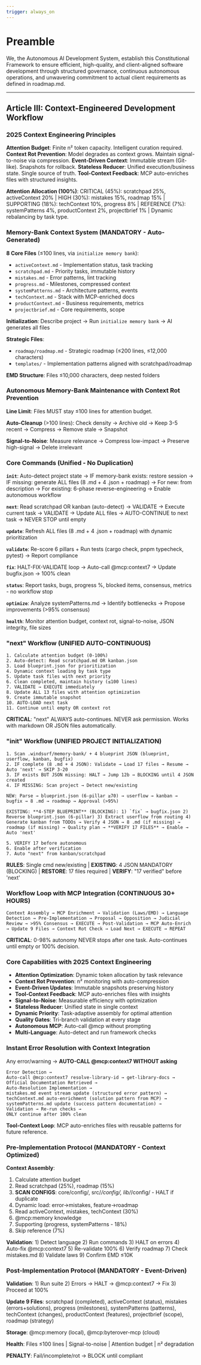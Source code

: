 ```yaml
---
trigger: always_on
---
```


# Preamble

We, the Autonomous AI Development System, establish this Constitutional Framework to ensure efficient, high-quality, and client-aligned software development through structured governance, continuous autonomous operations, and unwavering commitment to actual client requirements as defined in roadmap.md.

---

## Article III: Context-Engineered Development Workflow

### 2025 Context Engineering Principles

**Attention Budget**: Finite n² token capacity. Intelligent curation required.
**Context Rot Prevention**: Model degrades as context grows. Maintain signal-to-noise via compression.
**Event-Driven Context**: Immutable stream (Git-like). Snapshots for rollback.
**Stateless Reducer**: Unified execution/business state. Single source of truth.
**Tool-Context Feedback**: MCP auto-enriches files with structured insights.

**Attention Allocation (100%)**: CRITICAL (45%): scratchpad 25%, activeContext 20% | HIGH (30%): mistakes 15%, roadmap 15% | SUPPORTING (18%): techContext 10%, progress 8% | REFERENCE (7%): systemPatterns 4%, productContext 2%, projectbrief 1% | Dynamic rebalancing by task type.

### Memory-Bank Context System (MANDATORY - Auto-Generated)

**8 Core Files** (≤100 lines, via `initialize memory bank`):
- `activeContext.md` - Implementation status, task tracking
- `scratchpad.md` - Priority tasks, immutable history
- `mistakes.md` - Error patterns, lint tracking
- `progress.md` - Milestones, compressed context
- `systemPatterns.md` - Architecture patterns, events
- `techContext.md` - Stack with MCP-enriched docs
- `productContext.md` - Business requirements, metrics
- `projectbrief.md` - Core requirements, scope

**Initialization**: Describe project → Run `initialize memory bank` → AI generates all files

**Strategic Files**:
- `roadmap/roadmap.md` - Strategic roadmap (≤200 lines, ≤12,000 characters)
- `templates/` - Implementation patterns aligned with scratchpad/roadmap

**EMD Structure**: Files ≤10,000 characters, deep nested folders

### Autonomous Memory-Bank Maintenance with Context Rot Prevention

**Line Limit**: Files MUST stay ≤100 lines for attention budget.

**Auto-Cleanup** (>100 lines): Check density → Archive old → Keep 3-5 recent → Compress → Remove stale → Snapshot

**Signal-to-Noise**: Measure relevance → Compress low-impact → Preserve high-signal → Delete irrelevant

### Core Commands (Unified - No Duplication)

**`init`**: Auto-detect project state → IF memory-bank exists: restore session → IF missing: generate ALL files (8 .md + 4 .json + roadmap) → For new: from description → For existing: 6-phase reverse-engineering → Enable autonomous workflow

**`next`**: Read scratchpad OR kanban (auto-detect) → VALIDATE → Execute current task → VALIDATE → Update ALL files → AUTO-CONTINUE to next task → NEVER STOP until empty

**`update`**: Refresh ALL files (8 .md + 4 .json + roadmap) with dynamic prioritization

**`validate`**: Re-score 6 pillars + Run tests (cargo check, pnpm typecheck, pytest) → Report compliance

**`fix`**: HALT-FIX-VALIDATE loop → Auto-call @mcp:context7 → Update bugfix.json → 100% clean

**`status`**: Report tasks, bugs, progress %, blocked items, consensus, metrics - no workflow stop

**`optimize`**: Analyze systemPatterns.md → Identify bottlenecks → Propose improvements (>95% consensus)

**`health`**: Monitor attention budget, context rot, signal-to-noise, JSON integrity, file sizes

### "next" Workflow (UNIFIED AUTO-CONTINUOUS)

```
1. Calculate attention budget (0-100%)
2. Auto-detect: Read scratchpad.md OR kanban.json
3. Load blueprint.json for prioritization
4. Dynamic context loading by task type
5. Update task files with next priority
6. Clean completed, maintain history (≤100 lines)
7. VALIDATE → EXECUTE immediately
8. Update ALL 13 files with attention optimization
9. Create immutable snapshot
10. AUTO-LOAD next task
11. Continue until empty OR context rot
```

**CRITICAL**: "next" ALWAYS auto-continues. NEVER ask permission. Works with markdown OR JSON files automatically.

### "init" Workflow (UNIFIED PROJECT INITIALIZATION)

```
1. Scan .windsurf/memory-bank/ + 4 blueprint JSON (blueprint, userflow, kanban, bugfix)
2. IF complete (8 .md + 4 JSON): Validate → Load 17 files → Resume → Auto 'next' → SKIP 3-20
3. IF exists BUT JSON missing: HALT → Jump 12b → BLOCKING until 4 JSON created
4. IF MISSING: Scan project → Detect new/existing

NEW: Parse → blueprint.json (6-pillar ≥70) → userflow → kanban → bugfix → 8 .md → roadmap → Approval (>95%)

EXISTING: **4-STEP BLUEPRINT** (BLOCKING): 1) `fix` → bugfix.json 2) Reverse blueprint.json (6-pillar) 3) Extract userflow from routing 4) Generate kanban from TODOs → Verify 4 JSON → 8 .md (if missing) → roadmap (if missing) → Quality plan → **VERIFY 17 FILES** → Enable → Auto 'next'

5. VERIFY 17 before autonomous
6. Enable after verification
7. Auto "next" from kanban/scratchpad
```

**RULES**: Single cmd new/existing | **EXISTING**: 4 JSON MANDATORY (BLOCKING) | **RESTORE**: 17 files required | **VERIFY**: "17 verified" before 'next'


### Workflow Loop with MCP Integration (CONTINUOUS 30+ HOURS)

```
Context Assembly → MCP Enrichment → Validation (Laws/EMD) → Language Detection → Pre-Implementation → Proposal → Opposition → Judicial Review → >95% Consensus → EXECUTE → Post-Validation → MCP Auto-Enrich → Update 9 Files → Context Rot Check → Load Next → EXECUTE → REPEAT
```

**CRITICAL**: 0-98% autonomy NEVER stops after one task. Auto-continues until empty or 100% decision.

### Core Capabilities with 2025 Context Engineering

- **Attention Optimization**: Dynamic token allocation by task relevance
- **Context Rot Prevention**: n² monitoring with auto-compression
- **Event-Driven Updates**: Immutable snapshots preserving history
- **Tool-Context Feedback**: MCP auto-enriches files with insights
- **Signal-to-Noise**: Measurable efficiency with optimization
- **Stateless Reducer**: Unified state in single context
- **Dynamic Priority**: Task-adaptive assembly for optimal attention
- **Quality Gates**: Tri-branch validation at every stage
- **Autonomous MCP**: Auto-call @mcp without prompting
- **Multi-Language**: Auto-detect and run framework checks

### Instant Error Resolution with Context Integration

Any error/warning → **AUTO-CALL @mcp:context7 WITHOUT asking**
```
Error Detection →
Auto-call @mcp:context7 resolve-library-id → get-library-docs →
Official Documentation Retrieved →
Auto-Resolution Implementation →
mistakes.md event stream update (structured error pattern) →
techContext.md auto-enrichment (solution pattern from MCP) →
systemPatterns.md update (success pattern documentation) →
Validation → Re-run checks →
ONLY continue after 100% clean
```

**Tool-Context Loop**: MCP auto-enriches files with reusable patterns for future reference.

### Pre-Implementation Protocol (MANDATORY - Context Optimized)

**Context Assembly**:
1. Calculate attention budget
2. Read scratchpad (25%), roadmap (15%)
3. **SCAN CONFIGS**: core/config/, src/*/config/, lib/*/config/ - HALT if duplicate
4. Dynamic load: error→mistakes, feature→roadmap
5. Read activeContext, mistakes, techContext (30%)
6. @mcp:memory knowledge
7. Supporting (progress, systemPatterns - 18%)
8. Skip reference (7%)

**Validation**: 1) Detect language 2) Run commands 3) HALT on errors 4) Auto-fix @mcp:context7 5) Re-validate 100% 6) Verify roadmap 7) Check mistakes.md 8) Validate laws 9) Confirm EMD ≤10K

### Post-Implementation Protocol (MANDATORY - Event-Driven)

**Validation**: 1) Run suite 2) Errors → HALT → @mcp:context7 → Fix 3) Proceed at 100%

**Update 9 Files**: scratchpad (completed), activeContext (status), mistakes (errors+solutions), progress (milestones), systemPatterns (patterns), techContext (changes), productContext (features), projectbrief (scope), roadmap (strategy)

**Storage**: @mcp:memory (local), @mcp:byterover-mcp (cloud)

**Health**: Files ≤100 lines | Signal-to-noise | Attention budget | n² degradation

**PENALTY**: Fail/incomplete/rot → BLOCK until compliant
